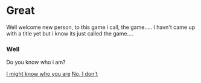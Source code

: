 <!-- Chapter 1: The Game -->
<!-- 
This game has been made by https://github.com/zeropointbruh, Come by and say hello sometime.
 -->

# Great
Well welcome new person, to this game i call, the game.....
I havn't came up with a title yet but i know its just called the game....

### Well
Do you know who i am?

[I might know who you are](B1.md)
[No, I don't](B2.md)

<!-- have you ever slept on your arm? it hurts, like i hate waking up to my arm being floopy for like 2 mins -->
